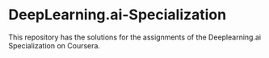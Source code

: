 # DeepLearning.ai-Specialization

This repository has the solutions for the assignments of the Deeplearning.ai Specialization on Coursera.
